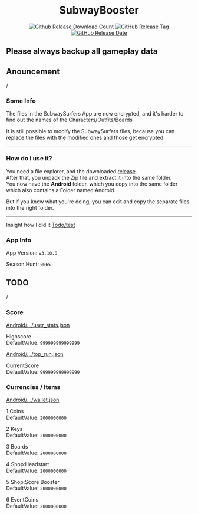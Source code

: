 <h1 align="center">SubwayBooster</h1>
<p align="center">
<a href="https://github.com/HerrErde/SubwayBooster/releases/latest">
  <img alt="Github Release Download Count" src="https://img.shields.io/github/downloads/HerrErde/SubwayBooster/latest/total.svg?color=181717&logo=github&style=for-the-badge">
  </a>
  <a href="https://github.com/HerrErde/SubwayBooster/releases/latest">
  <img alt="GitHub Release Tag" src="https://img.shields.io/github/release/HerrErde/SubwayBooster/all.svg?style=for-the-badge&logo=github&logoColor=fafafa&colorA=191b25&colorB=32cb8b">
  </a>
  <a href="https://github.com/HerrErde/SubwayBooster/releases/">
    <img alt="GitHub Release Date" src="https://img.shields.io/github/release-date-pre/HerrErde/SubwayBooster.svg?style=for-the-badge">
  </a>
</p>

## Please always backup all gameplay data

## Anouncement

/

### Some Info

The files in the SubwaySurfers App are now encrypted, and it's harder to find out the names of the Characters/Outfits/Boards

It is still possible to modify the SubwaySurfers files, because you can replace the files with the modified ones and those get encrypted

---

### How do i use it?

You need a file explorer, and the downloaded [release](https://github.com/HerrErde/SubwayBooster/releases/latest).\
After that, you unpack the Zip file and extract it into the same folder.\
You now have the **Android** folder, which you copy into the same folder which also contains a Folder named Android.

But if you know what you're doing, you can edit and copy the separate files into the right folder.

---

Insight how I did it [Todo/test](Todo/test.md)

### App Info

App Version: `v3.10.0`

Season Hunt: `0065`

## TODO

/

### Score

[Android/.../user_stats.json](Android/data/com.kiloo.subwaysurf/files/profile/user_stats.json)

Highscore\
DefaultValue: `999999999999999`

[Android/.../top_run.json](Android/data/com.kiloo.subwaysurf/files/profile/top_run.json)

CurrentScore\
DefaultValue: `999999999999999`

### Currencies / Items

[Android/.../wallet.json](Android/data/com.kiloo.subwaysurf/files/profile/wallet.json)

1 Coins\
DefaultValue: `2000000000`

2 Keys\
DefaultValue: `2000000000`

3 Boards\
DefaultValue: `2000000000`

4 Shop:Headstart\
DefaultValue: `2000000000`

5 Shop:Score Booster\
DefaultValue: `2000000000`

6 EventCoins\
DefaultValue: `2000000000`
